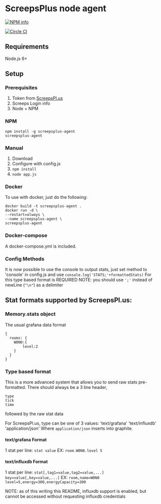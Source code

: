 # ScreepsPlus node agent

[![NPM info](https://nodei.co/npm/screepsplus-agent.png?downloads=true)](https://npmjs.org/package/screepsplus-agent)

[![Circle CI](https://circleci.com/gh/ScreepsPlus/node-agent.svg?style=shield)](https://circleci.com/gh/ScreepsPlus/node-agent)

## Requirements
Node.js 6+ 

## Setup

### Prerequisites

1. Token from [ScreepsPl.us](https://screepspl.us/agent)
2. Screeps Login info
3. Node + NPM

### NPM

```
npm install -g screepsplus-agent
screepsplus-agent
```

### Manual

1. Download
2. Configure with config.js
3. `npm install`
4. `node app.js`

### Docker

To use with docker, just do the following:
```
docker build -t screepsplus-agent .
docker run -d \
--restart=always \
--name screepsplus-agent \
screepsplus-agent
```

### Docker-compose
A docker-compose.yml is included.

### Config Methods
It is now possible to use the console to output stats, just set method to 'console' in config.js
and use `console.log('STATS;'+formattedStats)`
For this type based format is REQUIRED
NOTE: you should use `';'` instead of newLine (`"\n"`) as a delimiter

## Stat formats supported by ScreepsPl.us:

### Memory.stats object

The usual grafana data format
```
{
  rooms: {
  	W0N0:{
  		level:2
  	}
  }
}
```

### Type based format 

This is a more advanced system that allows you to send raw stats pre-formatted.
There should always be a 3 line header, 
```
type
tick
time
```
followed by the raw stat data

For ScreepsPl.us, type can be one of 3 values: 'text/grafana' 'text/influxdb' 'application/json'
Where `application/json` inserts into graphite.

#### text/grafana Format
1 stat per line: `stat value`
EX: `room.W0N0.level 5`

#### text/influxdb Format
1 stat per line: `stat[,tag1=value,tag2=value,...] key=value[,key=value,...]`
EX: `room,name=W0N0 level=5,energy=300,energyCapacity=300`

NOTE: as of this writing this README, influxdb support is enabled, but cannot be accessed without requesting influxdb credentials